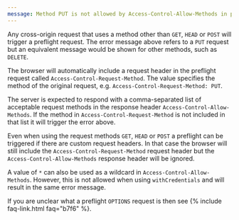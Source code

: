 ```yaml
---
message: Method PUT is not allowed by Access-Control-Allow-Methods in preflight response.
---
```


Any cross-origin request that uses a method other than `GET`, `HEAD` or `POST` will trigger a preflight request. The
error message above refers to a `PUT` request but an equivalent message would be shown for other methods, such as
`DELETE`.

The browser will automatically include a request header in the preflight request called `Access-Control-Request-Method`.
The value specifies the method of the original request, e.g. `Access-Control-Request-Method: PUT`.

The server is expected to respond with a comma-separated list of acceptable request methods in the response header
`Access-Control-Allow-Methods`. If the method in `Access-Control-Request-Method` is not included in that list it will
trigger the error above.

Even when using the request methods `GET`, `HEAD` or `POST` a preflight can be triggered if there are custom request
headers. In that case the browser will still include the `Access-Control-Request-Method` request header but the
`Access-Control-Allow-Methods` response header will be ignored.

A value of `*` can also be used as a wildcard in `Access-Control-Allow-Methods`. However, this is not allowed when using
`withCredentials` and will result in the same error message.

If you are unclear what a preflight `OPTIONS` request is then see {% include faq-link.html faq="b7f6" %}.
